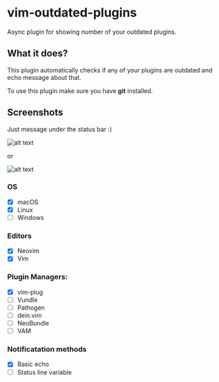 # vim-outdated-plugins
Async plugin for showing number of your outdated plugins.

## What it does?
This plugin automatically checks if any of your plugins are outdated and echo message about that.

To use this plugin make sure you have **git** installed.

## Screenshots
Just message under the status bar :)

![alt text](https://raw.githubusercontent.com/semanser/vim-outdated-plugins/master/images/outdated.png)

or 

![alt text](https://raw.githubusercontent.com/semanser/vim-outdated-plugins/master/images/updated.png)



### OS
- [x] macOS
- [x] Linux
- [ ] Windows

### Editors
- [x] Neovim
- [x] Vim

### Plugin Managers:
 - [x] vim-plug
 - [ ] Vundle
 - [ ] Pathogen
 - [ ] dein.vim
 - [ ] NeoBundle
 - [ ] VAM
 
 ### Notificatation methods
  - [x] Basic echo
  - [ ] Status line variable
